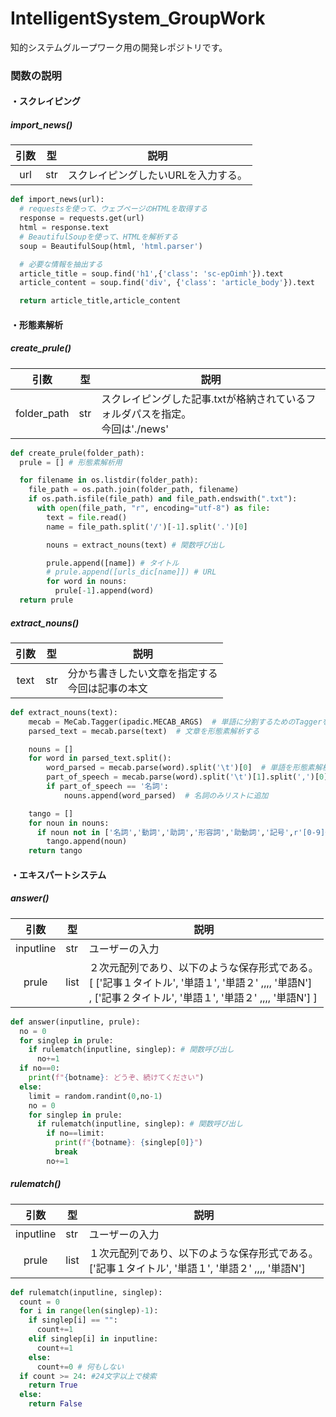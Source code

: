 # IntelligentSystem_GroupWork
知的システムグループワーク用の開発レポジトリです。

### 関数の説明
#### ・スクレイピング
##### import_news()
| 引数 | 型 | 説明 |
|:-----:|-----|-----|
|  url  | str |  スクレイピングしたいURLを入力する。  |
```python
def import_news(url):
  # requestsを使って、ウェブページのHTMLを取得する
  response = requests.get(url)
  html = response.text
  # BeautifulSoupを使って、HTMLを解析する
  soup = BeautifulSoup(html, 'html.parser')

  # 必要な情報を抽出する
  article_title = soup.find('h1',{'class': 'sc-epOimh'}).text
  article_content = soup.find('div', {'class': 'article_body'}).text

  return article_title,article_content
```
#### ・形態素解析
##### create_prule()
| 引数 | 型 | 説明 |
|:-----:|-----|-----|
|  folder_path  | str |  スクレイピングした記事.txtが格納されているフォルダパスを指定。<br>今回は'./news' |
```python
def create_prule(folder_path):
  prule = [] # 形態素解析用

  for filename in os.listdir(folder_path):
    file_path = os.path.join(folder_path, filename)
    if os.path.isfile(file_path) and file_path.endswith(".txt"):
      with open(file_path, "r", encoding="utf-8") as file:
        text = file.read()
        name = file_path.split('/')[-1].split('.')[0]

        nouns = extract_nouns(text) # 関数呼び出し

        prule.append([name]) # タイトル
        # prule.append([urls_dic[name]]) # URL
        for word in nouns:
          prule[-1].append(word)
  return prule
```
##### extract_nouns()
| 引数 | 型 | 説明 |
|:-----:|-----|-----|
|  text  | str |  分かち書きしたい文章を指定する<br>今回は記事の本文  |
```python
def extract_nouns(text):
    mecab = MeCab.Tagger(ipadic.MECAB_ARGS)  # 単語に分割するためのTaggerを作成
    parsed_text = mecab.parse(text)  # 文章を形態素解析する

    nouns = []
    for word in parsed_text.split():
        word_parsed = mecab.parse(word).split('\t')[0]  # 単語を形態素解析して基本形を取得
        part_of_speech = mecab.parse(word).split('\t')[1].split(',')[0]  # 単語の品詞を取得
        if part_of_speech == '名詞':
            nouns.append(word_parsed)  # 名詞のみリストに追加

    tango = []
    for noun in nouns:
      if noun not in ['名詞','動詞','助詞','形容詞','助動詞','記号',r'[0-9]+']:
        tango.append(noun)
    return tango
```
#### ・エキスパートシステム
##### answer()
| 引数 | 型 | 説明 |
|:-----:|-----|-----|
|  inputline  | str |  ユーザーの入力  |
|  prule  | list |  ２次元配列であり、以下のような保存形式である。<br>[ ['記事１タイトル', '単語１', '単語２' ,,,, '単語N']<br>, ['記事２タイトル', '単語１', '単語２' ,,,, '単語N'] ]  |
```python
def answer(inputline, prule):
  no = 0
  for singlep in prule:
    if rulematch(inputline, singlep): # 関数呼び出し
      no+=1
  if no==0:
    print(f"{botname}: どうぞ、続けてください")
  else:
    limit = random.randint(0,no-1)
    no = 0
    for singlep in prule:
      if rulematch(inputline, singlep): # 関数呼び出し
        if no==limit:
          print(f"{botname}: {singlep[0]}")
          break
        no+=1
```

##### rulematch()
| 引数 | 型 | 説明 |
|:-----:|-----|-----|
|  inputline  | str |  ユーザーの入力  |
|  prule  | list |  １次元配列であり、以下のような保存形式である。<br>['記事１タイトル', '単語１', '単語２' ,,,, '単語N']  |
```python
def rulematch(inputline, singlep):
  count = 0
  for i in range(len(singlep)-1):
    if singlep[i] == "":
      count+=1
    elif singlep[i] in inputline:
      count+=1
    else:
      count+=0 # 何もしない
  if count >= 24: #24文字以上で検索
    return True
  else:
    return False
```


